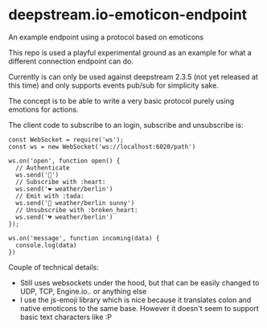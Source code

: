 # deepstream.io-emoticon-endpoint
An example endpoint using a protocol based on emoticons

This repo is used a playful experimental ground as an example for what a different connection endpoint can do.

Currently is can only be used against deepstream 2.3.5 (not yet released at this time) and only supports events pub/sub for simplicity sake.

The concept is to be able to write a very basic protocol purely using emotions for actions.

The client code to subscribe to an login, subscribe and unsubscribe is:

```
const WebSocket = require('ws');
const ws = new WebSocket('ws://localhost:6020/path')

ws.on('open', function open() {
  // Authenticate
  ws.send('👋')
  // Subscribe with :heart:
  ws.send('❤️ weather/berlin')
  // Emit with :tada:
  ws.send('🎉 weather/berlin sunny')
  // Unsubscribe with :broken_heart:
  ws.send('💔 weather/berlin')
});

ws.on('message', function incoming(data) {
  console.log(data)
})
```

Couple of technical details:
- Still uses websockets under the hood, but that can be easily changed to UDP, TCP, Engine.io.. or anything else
- I use the js-emoji library which is nice because it translates colon and native emoticons to the same base. However it doesn't seem to support basic text characters like :P

